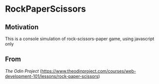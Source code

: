 # RockPaperScissors

## Motivation
This is a console simulation of rock-scissors-paper game, using javascript only

## From
*The Odin Project* (https://www.theodinproject.com/courses/web-development-101/lessons/rock-paper-scissors)
